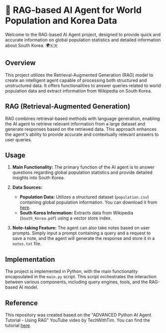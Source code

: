 # 🤖 RAG-based AI Agent for World Population and Korea Data

Welcome to the RAG-based AI Agent project, designed to provide quick and accurate information on global population statistics and detailed information about South Korea. 🌍🇰🇷

## Overview
This project utilizes the Retrieval-Augmented Generation (RAG) model to create an intelligent agent capable of processing both structured and unstructured data. It offers functionalities to answer queries related to world population data and extract information from Wikipedia on South Korea.

## RAG (Retrieval-Augmented Generation)
RAG combines retrieval-based methods with language generation, enabling the AI agent to retrieve relevant information from a large dataset and generate responses based on the retrieved data. This approach enhances the agent's ability to provide accurate and contextually relevant answers to user queries.

## Usage
1. **Main Functionality:** The primary function of the AI agent is to answer questions regarding global population statistics and provide detailed insights into South Korea.
   
2. **Data Sources:**
   - **Population Data:** Utilizes a structured dataset (`population.csv`) containing global population information. You can download it from [here](https://www.kaggle.com/datasets/joebeachcapital/world-population-by-country-2023).
   - **South Korea Information:** Extracts data from Wikipedia (`South_Korea.pdf`) using a vector store index.
   
3. **Note-taking Feature:** The agent can also take notes based on user prompts. Simply input a prompt containing a query and a request to save a note, and the agent will generate the response and store it in a `notes.txt` file.

## Implementation
The project is implemented in Python, with the main functionality encapsulated in the `main.py` script. This script orchestrates the interaction between various components, including query engines, tools, and the RAG-based AI model.

## Reference
This repository was created based on the "ADVANCED Python AI Agent Tutorial - Using RAG" YouTube video by TechWithTim. You can find the tutorial [here](https://www.youtube.com/watch?v=ul0QsodYct4&ab_channel=TechWithTim).